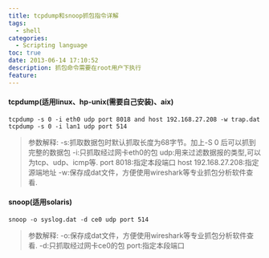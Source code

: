 ```yaml
---
title: tcpdump和snoop抓包指令详解
tags:
  - shell
categories:
  - Scripting language
toc: true
date: 2013-06-14 17:10:52
description: 抓包命令需要在root用户下执行
feature:
---
```


#### tcpdump(适用linux、hp-unix(需要自己安装)、aix)
```
tcpdump -s 0 -i eth0 udp port 8018 and host 192.168.27.208 -w trap.dat
tcpdump -s 0 -i lan1 udp port 514
```
>参数解释:
-s:抓取数据包时默认抓取长度为68字节。加上-S 0 后可以抓到完整的数据包
-i:只抓取经过网卡eth0的包
udp:用来过滤数据报的类型,可以为tcp、udp、icmp等.
port 8018:指定本段端口
host 192.168.27.208:指定源端地址
-w:保存成dat文件，方便使用wireshark等专业抓包分析软件查看.
<!-- more -->
#### snoop(适用solaris)
```
snoop -o syslog.dat -d ce0 udp port 514 
```
>参数解释:
-o:保存成dat文件，方便使用wireshark等专业抓包分析软件查看.
-d:只抓取经过网卡ce0的包
port:指定本段端口